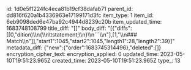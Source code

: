id: 1d0e5f1224fc4eca81b19cf38dafab71
parent_id: dd816f620a1b4336963e17199171d3fc
item_type: 1
item_id: 6eb9098ded6e47ba92c4944d8239c20b
item_updated_time: 1683748108799
title_diff: "[]"
body_diff: "[{\"diffs\":[[0,\"dition)\\\n{\\\n\\tstatement;\\\n}\\\n```\\\n\"],[1,\"\\\n### Match\\\n\"]],\"start1\":1045,\"start2\":1045,\"length1\":28,\"length2\":39}]"
metadata_diff: {"new":{"order":1683745314496},"deleted":[]}
encryption_cipher_text: 
encryption_applied: 0
updated_time: 2023-05-10T19:51:23.965Z
created_time: 2023-05-10T19:51:23.965Z
type_: 13